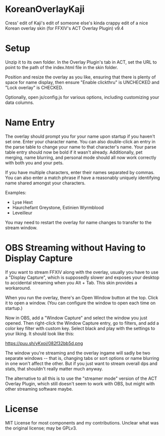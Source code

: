 # KoreanOverlayKaji

Cress' edit of Kaji's edit of someone else's kinda crappy edit of a nice Korean overlay skin
(for FFXIV's ACT Overlay Plugin)
v9.4


Setup
=====

Unzip it to its own folder. In the Overlay Plugin's tab in ACT, set the URL to
point to the path of the index.html file in the skin folder.

Position and resize the overlay as you like, ensuring that there is plenty of
space for name display, then ensure "Enable clickthru" is UNCHECKED and "Lock
overlay" is CHECKED.

Optionally, open js/config.js for various options, including customizing your
data columns.


Name Entry
==========

The overlay should prompt you for your name upon startup if you haven't set
one. Enter your character name. You can also double-click an entry in the parse
table to change your name to that character's name. Your parse table entry
should now be bold if it wasn't already. Additionally, pet merging, name
blurring, and personal mode should all now work correctly with both you and
your pets.

If you have multiple characters, enter their names separated by commas. You can
also enter a match phrase if have a reasonably uniquely identifying name shared
amongst your characters.

Examples:
- Lyse Hext
- Haurchefant Greystone, Estinien Wyrmblood
- Leveilleur

You may need to restart the overlay for name changes to transfer to the stream
window.


OBS Streaming without Having to Display Capture
===============================================

If you want to stream FFXIV along with the overlay, usually you have to use
a "Display Capture", which is supposedly slower and exposes your desktop to
accidental streaming when you Alt + Tab. This skin provides a workaround.

When you run the overlay, there's an Open Window button at the top. Click it
to open a window. (You can configure the window to open each time on startup.)

Now in OBS, add a "Window Capture" and select the window you just opened.
Then right-click the Window Capture entry, go to filters, and add a color key
filter with custom key. Select black and play with the settings to your liking.
It should look like this:

https://puu.sh/yKxoi/082f32bb5d.png

The window you're streaming and the overlay ingame will sadly be two separate
windows -- that is, changing tabs or sort options or name blurring in one won't
affect the other. But if you just want to stream overall dps and stats, that
shouldn't really matter much anyway.

The alternative to all this is to use the "streamer mode" version of the ACT
Overlay Plugin, which still doesn't seem to work with OBS, but might with other
streaming software maybe.


License
=======

MIT License for most components and my contributions. Unclear what was the
original license; may be GPLv3.
